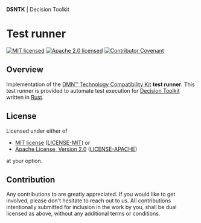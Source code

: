 **DSNTK** | Decision Toolkit

# Test runner

[![MIT licensed][mit-badge]][mit-url]
[![Apache 2.0 licensed][apache-badge]][apache-url]
[![Contributor Covenant][coc-badge]][coc-url]

[mit-badge]: https://img.shields.io/badge/License-MIT-blue.svg
[mit-url]: LICENSE-MIT
[apache-badge]: https://img.shields.io/badge/License-Apache%202.0-blue.svg
[apache-url]: LICENSE-APACHE
[coc-badge]: https://img.shields.io/badge/Contributor%20Covenant-2.1-4baaaa.svg
[coc-url]: CODE_OF_CONDUCT.md

## Overview

Implementation of the [DMN™ Technology Compatibility Kit](https://dmn-tck.github.io/tck) **test runner**.
This test runner is provided to automate test execution for [Decision Toolkit](https://github.com/dsntk/dsntk-rs)
written in [Rust](https://www.rust-lang.org).

## License

Licensed under either of

- [MIT license](https://opensource.org/licenses/MIT) ([LICENSE-MIT][mit-url]) or
- [Apache License, Version 2.0](https://www.apache.org/licenses/LICENSE-2.0) ([LICENSE-APACHE][apache-url])

at your option.

## Contribution

Any contributions to are greatly appreciated.
If you would like to get involved, please don't hesitate to reach out to us.
All contributions intentionally submitted for inclusion in the work by you,
shall be dual licensed as above, without any additional terms or conditions.
